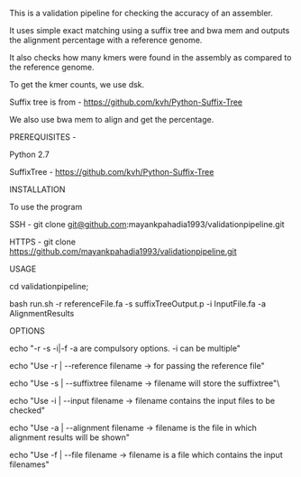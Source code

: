 This is a validation pipeline for checking the accuracy of an assembler. 

It uses simple exact matching using a suffix tree and bwa mem and outputs the alignment percentage with a reference genome. 

It also checks how many kmers were found in the assembly as compared to the reference genome. 

To get the kmer counts, we use dsk. 

Suffix tree is from - https://github.com/kvh/Python-Suffix-Tree

We also use bwa mem to align and get the percentage. 

PREREQUISITES -

Python 2.7


SuffixTree - https://github.com/kvh/Python-Suffix-Tree

INSTALLATION

To use the program

SSH - 
git clone git@github.com:mayankpahadia1993/validationpipeline.git


HTTPS - 
git clone https://github.com/mayankpahadia1993/validationpipeline.git

USAGE 

cd validationpipeline;


bash run.sh -r referenceFile.fa -s suffixTreeOutput.p -i InputFile.fa -a AlignmentResults

OPTIONS

echo "-r -s -i|-f -a are compulsory options. -i can be multiple"


echo "Use -r | --reference filename -> for passing the reference file"


echo "Use -s | --suffixtree filename  -> filename will store the suffixtree"\


echo "Use -i | --input filename -> filename contains the input files to be checked"


echo "Use -a | --alignment filename -> filename is the file in which alignment results will be shown"


echo "Use -f | --file filename -> filename is a file which contains the input filenames"


